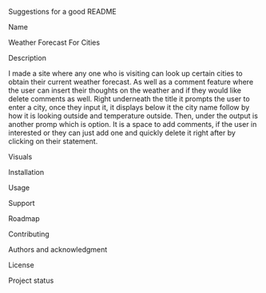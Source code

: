 Suggestions for a good README

Name
<!-- Choose a self-explaining name for your project: -->
Weather Forecast For Cities

Description
<!-- Let people know what your project can do specifically. Provide context and add a link to any reference visitors might be unfamiliar with. A list of Features or a Background subsection can also be added here. If there are alternatives to your project, this is a good place to list differentiating factors. -->
I made a site where any one who is visiting can look up certain cities to obtain their current weather forecast. As well as a comment feature where the user can insert their thoughts on the weather and if they would like delete comments as well. Right underneath the title it prompts the user to enter a city, once they input it, it displays below it the city name follow by how it is looking outside and temperature outside. Then, under the output is another promp which is option. It is a space to add comments, if the user in interested or they can just add one and quickly delete it right after by clicking on their statement.

Visuals
<!-- Depending on what you are making, it can be a good idea to include screenshots or even a video (you'll frequently see GIFs rather than actual videos). Tools like ttygif can help, but check out Asciinema for a more sophisticated method. -->


Installation
<!-- Within a particular ecosystem, there may be a common way of installing things, such as using Yarn, NuGet, or Homebrew. However, consider the possibility that whoever is reading your README is a novice and would like more guidance. Listing specific steps helps remove ambiguity and gets people to using your project as quickly as possible. If it only runs in a specific context like a particular programming language version or operating system or has dependencies that have to be installed manually, also add a Requirements subsection. -->


Usage
<!-- Use examples liberally, and show the expected output if you can. It's helpful to have inline the smallest example of usage that you can demonstrate, while providing links to more sophisticated examples if they are too long to reasonably include in the README. -->


Support
<!-- Tell people where they can go to for help. It can be any combination of an issue tracker, a chat room, an email address, etc. -->


Roadmap
<!-- If you have ideas for releases in the future, it is a good idea to list them in the README. -->


Contributing
<!-- State if you are open to contributions and what your requirements are for accepting them.

For people who want to make changes to your project, it's helpful to have some documentation on how to get started. Perhaps there is a script that they should run or some environment variables that they need to set. Make these steps explicit. These instructions could also be useful to your future self.

You can also document commands to lint the code or run tests. These steps help to ensure high code quality and reduce the likelihood that the changes inadvertently break something. Having instructions for running tests is especially helpful if it requires external setup, such as starting a Selenium server for testing in a browser. -->


Authors and acknowledgment
<!-- Show your appreciation to those who have contributed to the project. -->


License
<!-- For open source projects, say how it is licensed. -->


Project status
<!-- If you have run out of energy or time for your project, put a note at the top of the README saying that development has slowed down or stopped completely. Someone may choose to fork your project or volunteer to step in as a maintainer or owner, allowing your project to keep going. You can also make an explicit request for maintainers. -->
